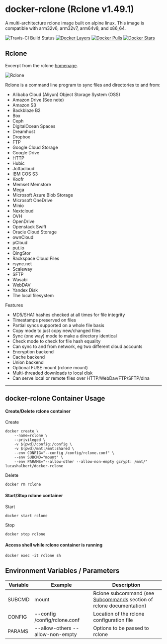 [rclone-home]: https://rclone.org
[travis]: https://travis-ci.org/lucashalbert/docker-rclone
[microbadger]: https://microbadger.com/images/lucashalbert/docker-rclone
[dockerstore]: https://store.docker.com/community/images/lucashalbert/docker-rclone
# docker-rclone (Rclone v1.49.1)
A multi-architecture rclone image built on alpine linux. This image is compatible with arm32v6, arm32v7, arm64v8, and x86_64.

![Travis-CI Build Status](https://travis-ci.org/lucashalbert/docker-rclone.svg?branch=master)
[![Docker Layers](https://images.microbadger.com/badges/image/lucashalbert/docker-rclone.svg)][microbadger]
[![Docker Pulls](https://img.shields.io/docker/pulls/lucashalbert/docker-rclone.svg)][dockerstore]
[![Docker Stars](https://img.shields.io/docker/stars/lucashalbert/docker-rclone.svg)][dockerstore]

## Rclone
Excerpt from the rclone [homepage][rclone-home].

![Rclone](https://rclone.org/img/rclone-120x120.png)

Rclone is a command line program to sync files and directories to and from:

* Alibaba Cloud (Aliyun) Object Storage System (OSS)  
* Amazon Drive   (See note)
* Amazon S3  
* Backblaze B2  
* Box  
* Ceph  
* DigitalOcean Spaces  
* Dreamhost  
* Dropbox  
* FTP  
* Google Cloud Storage  
* Google Drive  
* HTTP  
* Hubic  
* Jottacloud  
* IBM COS S3  
* Koofr  
* Memset Memstore  
* Mega  
* Microsoft Azure Blob Storage  
* Microsoft OneDrive  
* Minio  
* Nextcloud  
* OVH  
* OpenDrive  
* Openstack Swift  
* Oracle Cloud Storage  
* ownCloud  
* pCloud  
* put.io  
* QingStor  
* Rackspace Cloud Files  
* rsync.net  
* Scaleway  
* SFTP  
* Wasabi  
* WebDAV  
* Yandex Disk  
* The local filesystem  

Features
* MD5/SHA1 hashes checked at all times for file integrity
* Timestamps preserved on files
* Partial syncs supported on a whole file basis
* Copy mode to just copy new/changed files
* Sync (one way) mode to make a directory identical
* Check mode to check for file hash equality
* Can sync to and from network, eg two different cloud accounts
* Encryption backend
* Cache backend
* Union backend
* Optional FUSE mount (rclone mount)
* Multi-threaded downloads to local disk
* Can serve local or remote files over HTTP/WebDav/FTP/SFTP/dlna
---
## docker-rclone Container Usage
#### Create/Delete rclone container
Create
```
docker create \
    --name=rclone \
    --privileged \
    -v $(pwd)/config:/config \
    -v $(pwd)/mnt:/mnt:shared \
    --env CONFIG="--config /config/rclone.conf" \
    --env SUBCMD="mount" \
    --env PARAMS="--allow-other --allow-non-empty gcrypt: /mnt/" lucashalbert/docker-rclone
```
Delete
```
docker rm rclone
```
#### Start/Stop rclone container
Start
```
docker start rclone
```
Stop
```
docker stop rclone
```
#### Access shell while rclone container is running
```
docker exec -it rclone sh
```

## Environment Variables / Parameters
|Variable|Example|Description|
|---|---|---|
|SUBCMD|mount|Rclone subcommand (see [Subcommands](https://rclone.org/docs/#subcommands) section of rclone documentation)|
|CONFIG|--config /config/rclone.conf|Location of the rclone configuration file|
|PARAMS|--allow-others --allow-non-empty |Options to be passed to rclone|

